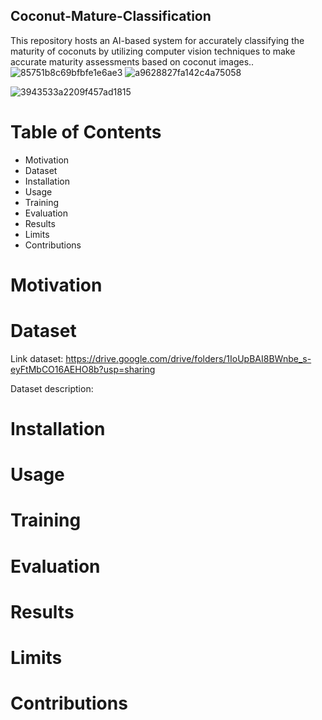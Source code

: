 ## Coconut-Mature-Classification
This repository hosts an AI-based system for accurately classifying the maturity of coconuts by utilizing computer vision techniques to make accurate maturity assessments based on coconut images..
![85751b8c69bfbfe1e6ae3](https://github.com/TruongTrongTien/Coconut-Mature-Classification/assets/118901444/da3e31af-6f5e-449e-8f3e-f48d9c42347d)
![a9628827fa142c4a75058](https://github.com/TruongTrongTien/Coconut-Mature-Classification/assets/118901444/4f4cc502-f95a-4ed9-b1a6-7b93202b7641)

![3943533a2209f457ad1815](https://github.com/TruongTrongTien/Coconut-Mature-Classification/assets/118901444/40b1cbf8-4201-4873-9154-1e7184c3a741)

# Table of Contents
* Motivation
* Dataset
* Installation
* Usage
* Training
* Evaluation
* Results
* Limits
* Contributions

# Motivation
# Dataset
Link dataset: https://drive.google.com/drive/folders/1IoUpBAI8BWnbe_s-eyFtMbCO16AEHO8b?usp=sharing

Dataset description:
# Installation
# Usage
# Training
# Evaluation
# Results
# Limits
# Contributions
